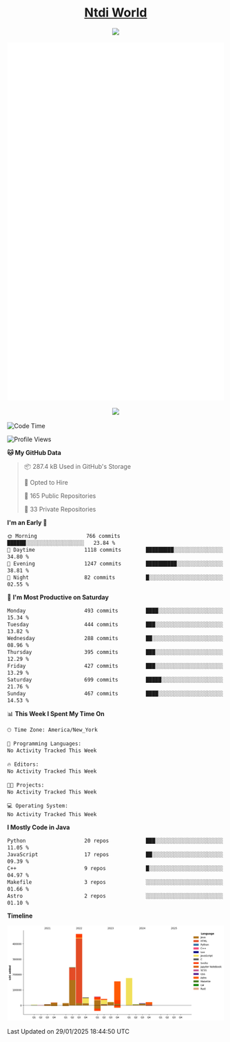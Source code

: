 <h1 align="center"><a href="https://www.ntdi.world">Ntdi World</a></h1>
<p align="center">
  <a href="https://github.com/n-tdi"><img src="https://readme-typing-svg.herokuapp.com?lines=FullStack+Developer;Web+Developer;Open-Source+Enthusiast;Java+Developer;Spigot-API%20Developer;&center=true&width=500&height=50"></a>
</p>

<div align="center">
  <img src="/github-metrics.svg"></img>
  
  <img src="https://komarev.com/ghpvc/?username=n-tdi&color=green"></img>
</div>

<!-- May use later.. idk -->
<!-- <a href="http://www.github.com/n-tdi"><img src="https://github-readme-stats.vercel.app/api?username=n-tdi&show_icons=true&hide=&count_private=true&title_color=0891b2&text_color=ffffff&icon_color=0891b2&bg_color=1c1917&hide_border=true&show_icons=true" alt="n-tdi's GitHub stats" /></a> -->

<!--START_SECTION:waka-->
![Code Time](http://img.shields.io/badge/Code%20Time-324%20hrs%2046%20mins-blue)

![Profile Views](http://img.shields.io/badge/Profile%20Views-0-blue)

**🐱 My GitHub Data** 

> 📦 287.4 kB Used in GitHub's Storage 
 > 
> 💼 Opted to Hire
 > 
> 📜 165 Public Repositories 
 > 
> 🔑 33 Private Repositories 
 > 
**I'm an Early 🐤** 

```text
🌞 Morning                766 commits         ██████░░░░░░░░░░░░░░░░░░░   23.84 % 
🌆 Daytime                1118 commits        █████████░░░░░░░░░░░░░░░░   34.80 % 
🌃 Evening                1247 commits        ██████████░░░░░░░░░░░░░░░   38.81 % 
🌙 Night                  82 commits          █░░░░░░░░░░░░░░░░░░░░░░░░   02.55 % 
```
📅 **I'm Most Productive on Saturday** 

```text
Monday                   493 commits         ████░░░░░░░░░░░░░░░░░░░░░   15.34 % 
Tuesday                  444 commits         ███░░░░░░░░░░░░░░░░░░░░░░   13.82 % 
Wednesday                288 commits         ██░░░░░░░░░░░░░░░░░░░░░░░   08.96 % 
Thursday                 395 commits         ███░░░░░░░░░░░░░░░░░░░░░░   12.29 % 
Friday                   427 commits         ███░░░░░░░░░░░░░░░░░░░░░░   13.29 % 
Saturday                 699 commits         █████░░░░░░░░░░░░░░░░░░░░   21.76 % 
Sunday                   467 commits         ████░░░░░░░░░░░░░░░░░░░░░   14.53 % 
```


📊 **This Week I Spent My Time On** 

```text
🕑︎ Time Zone: America/New_York

💬 Programming Languages: 
No Activity Tracked This Week

🔥 Editors: 
No Activity Tracked This Week

🐱‍💻 Projects: 
No Activity Tracked This Week

💻 Operating System: 
No Activity Tracked This Week
```

**I Mostly Code in Java** 

```text
Python                   20 repos            ███░░░░░░░░░░░░░░░░░░░░░░   11.05 % 
JavaScript               17 repos            ██░░░░░░░░░░░░░░░░░░░░░░░   09.39 % 
C++                      9 repos             █░░░░░░░░░░░░░░░░░░░░░░░░   04.97 % 
Makefile                 3 repos             ░░░░░░░░░░░░░░░░░░░░░░░░░   01.66 % 
Astro                    2 repos             ░░░░░░░░░░░░░░░░░░░░░░░░░   01.10 % 
```



**Timeline**

![Lines of Code chart](https://raw.githubusercontent.com/n-tdi/n-tdi/main/assets/bar_graph.png)


 Last Updated on 29/01/2025 18:44:50 UTC
<!--END_SECTION:waka-->

